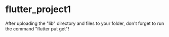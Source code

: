 <h1>flutter_project1</h1>
<p>After uploading the "lib" directory and files to your folder, don't forget to run the command "flutter put get"!</p>

